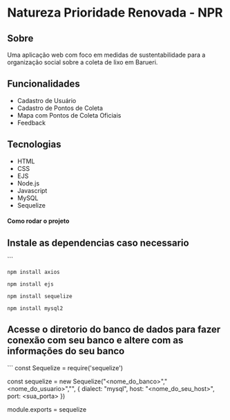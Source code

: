 # Natureza Prioridade Renovada - NPR

## Sobre
<p>Uma aplicação web com foco em medidas de sustentabilidade para a organização social sobre a coleta de lixo em Barueri.</p>

## Funcionalidades
<ul>
  <li>Cadastro de Usuário</li>
  <li>Cadastro de Pontos de Coleta</li>
  <li>Mapa com Pontos de Coleta Oficiais</li>
  <li>Feedback</li>
</ul>

## Tecnologias

<ul>
  <li>HTML</li>
  <li>CSS</li>
  <li>EJS</li>
  <li>Node.js</li>
  <li>Javascript</li>
  <li>MySQL</li>
  <li>Sequelize</li>
</ul>


#### Como rodar o projeto

<h2>Instale as dependencias caso necessario</h2>
```

    npm install axios

    npm install ejs

    npm install sequelize

    npm install mysql2




<h2>Acesse o diretorio do banco de dados para fazer conexão com seu banco e altere com as informações do seu banco</h2>
```
  const Sequelize = require('sequelize')
  
  const sequelize = new Sequelize("<nome_do_banco>","<nome_do_usuario>","<senha>", {
       dialect: "mysql",
       host: "<nome_do_seu_host>",
       port: <sua_porta>
   })
  
   module.exports = sequelize


